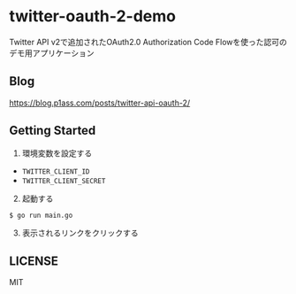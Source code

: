 # twitter-oauth-2-demo

Twitter API v2で追加されたOAuth2.0 Authorization Code Flowを使った認可のデモ用アプリケーション

## Blog

https://blog.p1ass.com/posts/twitter-api-oauth-2/

## Getting Started

1. 環境変数を設定する

- `TWITTER_CLIENT_ID`
- `TWITTER_CLIENT_SECRET`

2. 起動する

```shell
$ go run main.go
```

3. 表示されるリンクをクリックする

## LICENSE

MIT